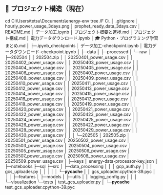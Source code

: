 ## 📁 プロジェクト構造（現在）
cd C:\Users\tetsu\Documents\energy-env
tree /F
C:.
│  .gitignore
│  hourly_power_usage_3days.png
│  prophet_ready_data_3days.csv
│  README.md
│  データ加工.ipynb
│  プロジェクト概要と進捗.md
│  プロジェクト構成.md
│  電力データダウンロード.ipynb
│  🎓 Python・プログラミング学習まとめ.md
│
├─.ipynb_checkpoints
│      データ加工-checkpoint.ipynb
│      電力データダウンロード-checkpoint.ipynb
│
├─data
│  ├─processed
│  └─raw
│      ├─202504
│      │      202504.zip
│      │      20250401_power_usage.csv
│      │      20250402_power_usage.csv
│      │      20250403_power_usage.csv
│      │      20250404_power_usage.csv
│      │      20250405_power_usage.csv
│      │      20250406_power_usage.csv
│      │      20250407_power_usage.csv
│      │      20250408_power_usage.csv
│      │      20250409_power_usage.csv
│      │      20250410_power_usage.csv
│      │      20250411_power_usage.csv
│      │      20250412_power_usage.csv
│      │      20250413_power_usage.csv
│      │      20250414_power_usage.csv
│      │      20250415_power_usage.csv
│      │      20250416_power_usage.csv
│      │      20250417_power_usage.csv
│      │      20250418_power_usage.csv
│      │      20250419_power_usage.csv
│      │      20250420_power_usage.csv
│      │      20250421_power_usage.csv
│      │      20250422_power_usage.csv
│      │      20250423_power_usage.csv
│      │      20250424_power_usage.csv
│      │      20250425_power_usage.csv
│      │      20250426_power_usage.csv
│      │      20250427_power_usage.csv
│      │      20250428_power_usage.csv
│      │      20250429_power_usage.csv
│      │      20250430_power_usage.csv
│      │
│      └─202505
│              202505.zip
│              20250501_power_usage.csv
│              20250502_power_usage.csv
│              20250503_power_usage.csv
│              20250504_power_usage.csv
│              20250505_power_usage.csv
│              20250506_power_usage.csv
│              20250507_power_usage.csv
│              20250508_power_usage.csv
│              20250509_power_usage.csv
│
├─keys
│      energy-data-processor-key.json
│
├─notebooks
├─sql
├─src
│  ├─data_processing
│  │  │  gcp_auth.py
│  │  │  gcs_uploader.py
│  │  │
│  │  └─__pycache__
│  │          gcs_uploader.cpython-39.pyc
│  │
│  ├─features
│  ├─models
│  ├─utils
│  │      logging_config.py
│  │
│  └─visualization
└─tests
    │  test_gcs_uploader.py
    │
    └─__pycache__
            test_gcs_uploader.cpython-39.pyc